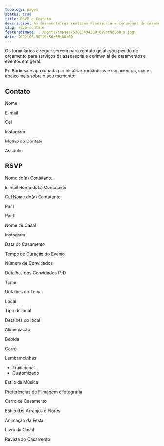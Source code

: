 ```yaml
---
topology: pages
status: true
title: RSVP e Contato
description: As Casamenteiras realizam assessoria e cerimonal de casamentos, eventos corporativos e festas em geral.
slug: rsvp-contato
featuredImage: ../posts/images/52015494369_659ac9d5bb_o.jpg
date: 2022-06-30T19:50:00+00:00
---
```


Os formulários a seguir servem para contato geral e/ou pedido de orçamento para serviços de assessoria e cerimonial de casamentos e eventos em geral.

Pri Barbosa é apaixonada por histórias românticas e casamentos, conte abaixo mais sobre o seu momento:

## Contato

Nome

E-mail

Cel

Instagram

Motivo do Contato

Assunto

## RSVP

Nome do(a) Contatante

E-mail Nome do(a) Contatante

Cel Nome do(a) Contatante

Par I

Par II

Nome de Casal

Instagram

Data do Casamento

Tempo de Duração do Evento

Número de Convidados

Detalhes dos Convidados PcD

Tema

Detalhes do Tema

Local

Tipo do local

Detalhes do local

Alimentação

Bebida

Carro

Lembrancinhas

- Tradicional
- Customizado

Estilo de Música

Preferências de Filmagem e fotografia

Carro de Casamento

Estilo dos Arranjos e Flores

Animação da Festa

Livro do Casal

Revista do Casamento
